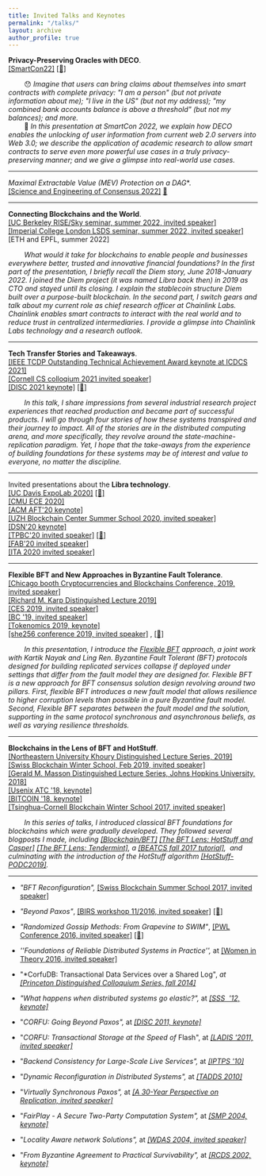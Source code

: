 ```yaml
---
title: Invited Talks and Keynotes
permalink: "/talks/"
layout: archive
author_profile: true
---
```


**Privacy-Preserving Oracles with DECO**.<br>
[[SmartCon22]](https://smartcon.chain.link/)
[[🎥]](https://www.youtube.com/watch?v=eJqZQ2_VBzo)

&emsp;&emsp; 😯 _Imagine that users can bring claims about themselves into smart contracts with complete privacy:  "I am a person" (but not private information about me); "I live in the US" (but not my address); "my combined bank accounts balance is above a threshold" (but not my balances); and more._<br>
&emsp;&emsp; 🤔 _In this presentation at SmartCon 2022, we explain how DECO enables the unlocking of user information from current web 2.0 servers into Web 3.0; we describe the application of academic research to allow smart contracts to serve even more powerful use cases in a truly privacy-preserving manner; and we give a glimpse into real-world use cases._

---

*Maximal Extractable Value (MEV) Protection on a DAG**.<br>
[[Science and Engineering of Consensus 2022]](https://tselab.stanford.edu/workshop-sbc22/)  [🎥](https://www.youtube.com/watch?v=9WLoJRrnTsA&list=PL4XSNxeZhdqBBgqqokIdK4PcyPSl6t0rQ&index=6) 

---


**Connecting Blockchains and the World**.<br>
[[UC Berkeley RISE/Sky seminar, summer 2022, invited speaker]](https://rise.cs.berkeley.edu/events/)<br>
 [[Imperial College London LSDS seminar, summer 2022, invited speaker]](https://lsds.doc.ic.ac.uk/seminars)<br>
 [ETH and EPFL, summer 2022]


&emsp;&emsp; _What would it take for blockchains to enable people and businesses everywhere better, trusted and innovative financial foundations?
In the first part of the presentation, I briefly recall the Diem story, June 2018-January 2022. I joined the Diem project (it was named Libra back then) in 2019 as CTO and stayed until its closing. I explain the stablecoin structure Diem built over a purpose-built blockchain.
In the second part, I switch gears and talk about my current role as chief research officer at Chainlink Labs. Chainlink enables smart contracts to interact with the real world and to reduce trust in centralized intermediaries. I provide a glimpse into Chainlink Labs technology and a research outlook._

---

**Tech Transfer Stories and Takeaways**. <br>
[[IEEE TCDP Outstanding Technical Achievement Award keynote at ICDCS 2021]](https://icdcs2021.us/keynotes.html) <br>
[[Cornell CS colloqium 2021 invited speaker]](https://www.cs.cornell.edu/content/tech-transfer-stories-and-takeaways) <br>
[[DISC 2021 keynote]](http://www.disc-conference.org/wp/disc2021/program/) [[🎥]](https://www.youtube.com/watch?v=9RRUQHymcJA)

&emsp;&emsp; _In this talk, I share impressions from several industrial research project experiences that reached
production and became part of successful products. I will go through four stories of how these
systems transpired and their journey to impact. All of the stories are in the distributed computing
arena, and more specifically, they revolve around the state-machine-replication paradigm. Yet, I
hope that the take-aways from the experience of building foundations for these systems may be of
interest and value to everyone, no matter the discipline._


---

Invited presentations about the **Libra technology**. <br>
[[UC Davis ExpoLab 2020]](https://expolab.org/ecs189f-fall-2020/speakers.html) [[🎥]](https://www.youtube.com/watch?v=WR7K3adIqbI&feature=youtu.be&ab_channel=ExpoLabatUCDavis)<br>
[[CMU ECE 2020]](https://ece.hosted.panopto.com/Panopto/Pages/Viewer.aspx?id=83b2040d-b937-4889-831e-ac6401292548)<br>
[[ACM AFT'20 keynote]](https://aft.acm.org/program-2020)<br>
[[UZH Blockchain Center Summer School 2020, invited speaker]](https://www.blockchain.uzh.ch/events/summer-school-deep-dive-into-blockchain/)<br>
[[DSN'20 keynote]](https://dsn2020.webs.upv.es/final-program/keynotes/)<br>
[[TPBC'20  invited speaker]](https://eventum.upf.edu/51585/detail/theory-and-practice-of-blockchains-online-weekly-seminar-series-.html) [[🎥]](https://www.youtube.com/watch?v=S9oPB9j-UZU&feature=youtu.be)<br>
[[FAB'20 invited speaker]](https://scfab.github.io/2020/index.html)<br>
[[ITA 2020 invited speaker]](https://ita.ucsd.edu/ws/schedule2020/#d_5) 

---

**Flexible BFT and New Approaches in Byzantine Fault Tolerance**.<br>
[[Chicago booth Cryptocurrencies and Blockchains Conference, 2019, invited speaker]](https://bfi.uchicago.edu/event/cryptocurrencies-and-blockchains-conference/)<br>
[[Richard M. Karp Distinguished Lecture 2019]](https://simons.berkeley.edu/rmklectures2019-fall-3)<br>
[[CES 2019, invited speaker]](https://cryptoeconomicsystems.pubpub.org/)<br>
[[BC '19, invited speaker]](https://crypto.iacr.org/2019/affevents/blockchain/page.html)<br>
[[Tokenomics 2019, keynote]](http://tokenomics2019.org/infoattendees/invitedspeakers)<br>
[[she256 conference 2019, invited speaker]](https://www.recolor.io/) , [[🎥]](https://youtu.be/4np_2K8WNPU?t=4297)

&emsp;&emsp; _In this presentation, I introduce the 
[Flexible BFT](https://arxiv.org/abs/1904.10067)
approach, a joint work with Kartik Nayak and Ling Ren.
Byzantine Fault Tolerant (BFT) protocols designed for building replicated services collapse
if deployed under settings that differ from the fault model they are designed for.
Flexible BFT is a new approach for BFT consensus solution design revolving around
two pillars. First, flexible BFT introduces a new fault model that allows
resilience to higher corruption levels than possible in a pure Byzantine fault model.
Second, Flexible BFT separates between the fault model and the solution,
supporting in the same protocol synchronous and asynchronous beliefs, as well as varying resilience thresholds._

---

**Blockchains in the Lens of BFT and HotStuff**.<br>
[[Northeastern University Khoury Distinguished Lecture Series, 2019]](https://www.khoury.northeastern.edu/event/distinguished-speaker-blockchains-in-the-lens-of-bft/)<br>
[[Swiss Blockchain Winter School, Feb 2019, invited speaker]](https://blockchainschool.epfl.ch/)<br>
[[Gerald M. Masson Distinguished Lecture Series, Johns Hopkins University, 2018]](https://www.cs.jhu.edu/news-events/gerald-m-masson-distinguished-lecture-series/) <br>
[[Usenix ATC '18, keynote]](https://www.usenix.org/conference/atc18/presentation/malkhi) <br>
[[BITCOIN '18, keynote]](https://fc18.ifca.ai/bitcoin/index.html)<br> 
[[Tsinghua-Cornell Blockchain Winter School 2017, invited speaker]](http://iiis.tsinghua.edu.cn/en/show-6611-1.html)

&emsp;&emsp; _In this series of talks, I introduced classical BFT foundations for blockchains which were gradually developed.
They followed several blogposts I made, including
[[Blockchain/BFT]](https://dahliamalkhi.github.io/posts/2017/10/bft-blockchain/)
[[The BFT Lens: HotStuff and Casper]](https://dahliamalkhi.github.io/posts/2018/03/bft-lens-casper/)
[[The BFT Lens: Tendermint]](https://dahliamalkhi.github.io/posts/2018/04/BFT-lens-tndrmnt/),
a 
[[BEATCS fall 2017 tutorial]](http://bulletin.eatcs.org/index.php/beatcs/article/view/506), 
and culminating with the introduction of the HotStuff algorithm 
[[HotStuff-PODC2019]](https://arxiv.org/abs/1803.05069)._

---

-   *"BFT Reconfiguration",* [[Swiss Blockchain Summer School 2017, invited speaker]](https://blockchain-summer.epfl.ch/)
-   *"Beyond Paxos"*, [[BIRS workshop 11/2016, invited speaker]](http://www.birs.ca/events/2016/5-day-workshops/)
[[🎥]](http://www.birs.ca/events/2016/5-day-workshops/16w5152/videos/watch/201611290900-Malkhi.html)
-   *"Randomized Gossip Methods: From Grapevine to SWIM"*, 
[[PWL Conference 2016, invited speaker]](http://pwlconf.org)
[[🎥]](https://youtu.be/Gxf5glthqrk?list=PLGRqfvsPiRShwIXMA5P3WR_9LgBOAdvw4) 

-   *''Foundations of Reliable Distributed Systems in Practice'',* at [[Women in Theory 2016, invited speaker]](https://womenintheory.wordpress.com/)
-   "*CorfuDB: Transactional Data Services over a Shared Log", *at [[Princeton Distinguished Colloquium Series, fall 2014]](https://www.cs.princeton.edu/events/event/corfudb-transactional-data-services-over-shared-log)*
-   *"What happens when distributed systems go elastic?",* at *[[SSS  '12, keynote]](https://cs.uwaterloo.ca/conferences/sss2012/index.html)*
-   "*CORFU: Going Beyond Paxos",* at *[[DISC 2011, keynote]](http://disc2011.dis.uniroma1.it/keynote.php?lang=eng)*
-   "*CORFU: Transactional Storage at the Speed of* Flash", at *[[LADIS '2011, invited speaker]](http://ladisworkshop.org/node/12)*
-   "*Backend Consistency for Large-Scale Live Services",* at *[[IPTPS '10]](http://www.usenix.org/events/iptps10/)*
-   "*Dynamic Reconfiguration in Distributed Systems",* at *[[TADDS 2010]](http://ccom.uprrp.edu/DISC2010/workshops.html)*
-   "*Virtually Synchronous Paxos",* at *[[A 30-Year Perspective on Replication, invited speaker]](http://www.inf.usi.ch/30YearsOfReplication/program.html)*
-   "*FairPlay - A Secure Two-Party Computation System",* at *[[SMP 2004, keynote]](http://www.zurich.ibm.com/~cca/smp2004/)*
-   "*Locality Aware network Solutions",* at *[[WDAS 2004, invited speaker]](http://lsirwww.epfl.ch/wdas2004/)*
-   "*From Byzantine Agreement to Practical Survivability",* at *[[RCDS 2002, keynote]](http://www.jaist.ac.jp/~defago/RCDS_2002/)*

